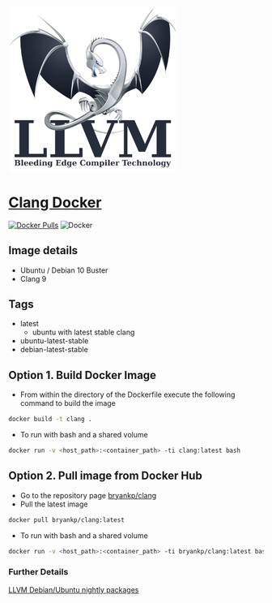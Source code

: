 <div>
    <img src="https://github.com/KnowledgePending/Clang-Docker/blob/master/images/llvm-logo.png?raw=true"
    display="inline-block"
    margin-left="auto"
    margin-right="auto"
    width="66%" ></img>
</div>  


# [Clang Docker](https://github.com/KnowledgePending/Clang-Docker)
[![Docker Pulls](https://img.shields.io/docker/pulls/bryankp/clang.svg)](https://hub.docker.com/r/bryankp/clang)
![Docker](https://github.com/KnowledgePending/Clang-Docker/workflows/Docker/badge.svg?branch=master)



## Image details
* Ubuntu / Debian 10 Buster
* Clang 9

## Tags
* latest 
    * ubuntu with latest stable clang
* ubuntu-latest-stable
* debian-latest-stable

## Option 1. Build Docker Image
* From within the directory of the Dockerfile execute the following command to build the image
```BASH
docker build -t clang .
```
* To run with bash and a shared volume
```BASH
docker run -v <host_path>:<container_path> -ti clang:latest bash
```
## Option 2. Pull image from Docker Hub
* Go to the repository page [bryankp/clang](https://hub.docker.com/r/bryankp/clang)
* Pull the latest image
```BASH
docker pull bryankp/clang:latest
```

* To run with bash and a shared volume
```BASH
docker run -v <host_path>:<container_path> -ti bryankp/clang:latest bash
```



### Further Details
[LLVM Debian/Ubuntu nightly packages](https://apt.llvm.org/)
